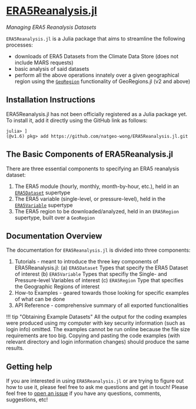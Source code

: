 # [ERA5Reanalysis.jl](https://github.com/natgeo-wong/ERA5Reanalysis.jl)
*Managing ERA5 Reanalysis Datasets*

`ERA5Reanalysis.jl` is a Julia package that aims to streamline the following processes:
* downloads of ERA5 Datasets from the Climate Data Store (does not include MARS requests)
* basic analysis of said datasets
* perform all the above operations innately over a given geographical region using the [`GeoRegion`](https://github.com/JuliaClimate/GeoRegions.jl) functionality of GeoRegions.jl (v2 and above)

## Installation Instructions

ERA5Reanalysis.jl has not been officially registered as a Julia package yet.  To install it, add it directly using the GitHub link as follows:
```
julia> ]
(@v1.6) pkg> add https://github.com/natgeo-wong/ERA5Reanalysis.jl.git
```

## The Basic Components of ERA5Reanalysis.jl

There are three essential components to specifying an ERA5 reanalysis dataset:
1. The ERA5 module (hourly, monthly, month-by-hour, etc.), held in an [`ERA5Dataset`](modules/index.md) supertype
2. The ERA5 variable (single-level, or pressure-level), held in the [`ERA5Variable`](variables/index.md) supertype
3. The ERA5 region to be downloaded/analyzed, held in an `ERA5Region` supertype, built over a `GeoRegion`

## Documentation Overview

The documentation for `ERA5Reanalysis.jl` is divided into three components:
1. Tutorials - meant to introduce the three key components of ERA5Reanalysis.jl:
    (a) `ERA5Dataset` Types that specify the ERA5 Dataset of interest
    (b) `ERA5Variable` Types that specifiy the Single- and Pressure-level Variables of interest
    (c) `ERA5Region` Type that specifies the Geographic Regions of interest
2. How-to Examples - geared towards those looking for specific examples of what can be done
3. API Reference - comprehensive summary of all exported functionalities

!!! tip "Obtaining Example Datasets"
    All the output for the coding examples were produced using my computer with key security information (such as login info) omitted.  The examples cannot be run online because the file size requirements are too big.  Copying and pasting the code examples (with relevant directory and login information changes) should produce the same results.

## Getting help
If you are interested in using `ERA5Reanalysis.jl` or are trying to figure out how to use it, please feel free to ask me questions and get in touch!  Please feel free to [open an issue](https://github.com/natgeo-wong/ERA5Reanalysis.jl/issues/new) if you have any questions, comments, suggestions, etc!